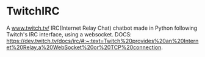 # TwitchIRC
A www.twitch.tv/ IRC(Internet Relay Chat) chatbot made in Python following Twitch's IRC interface, using a websocket.
DOCS:
https://dev.twitch.tv/docs/irc/#:~:text=Twitch%20provides%20an%20Internet%20Relay,a%20WebSocket%20or%20TCP%20connection.
